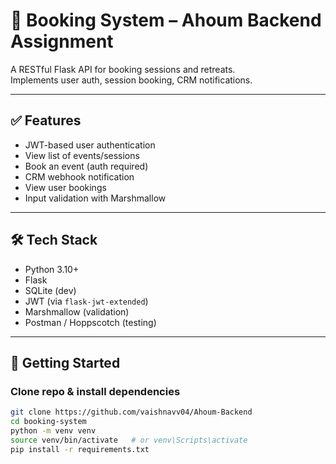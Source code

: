 # 🧾 Booking System – Ahoum Backend Assignment

A RESTful Flask API for booking sessions and retreats.  
Implements user auth, session booking, CRM notifications.

---

## ✅ Features

- JWT-based user authentication
- View list of events/sessions
- Book an event (auth required)
- CRM webhook notification
- View user bookings
- Input validation with Marshmallow

---

## 🛠 Tech Stack

- Python 3.10+
- Flask
- SQLite (dev)
- JWT (via `flask-jwt-extended`)
- Marshmallow (validation)
- Postman / Hoppscotch (testing)

---

## 🚀 Getting Started

### Clone repo & install dependencies
```bash
git clone https://github.com/vaishnavv04/Ahoum-Backend
cd booking-system
python -m venv venv
source venv/bin/activate   # or venv\Scripts\activate
pip install -r requirements.txt
